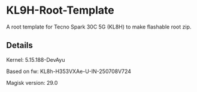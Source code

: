 # KL9H-Root-Template
A root template for Tecno Spark 30C 5G (KL8H) to make flashable root zip.

## Details
Kernel: 5.15.188-DevAyu

Based on fw: KL8h-H353VXAe-U-IN-250708V724

Magisk version: 29.0
